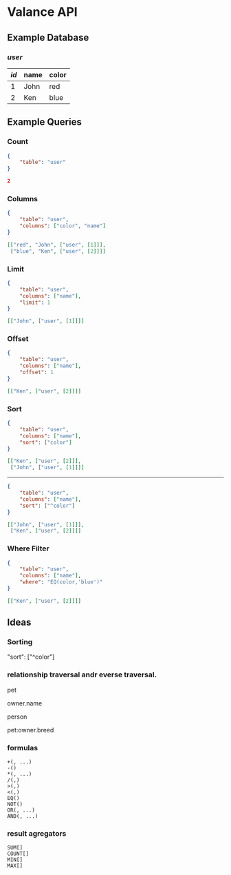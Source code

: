 # Valance API

## Example Database

### *user*

| *id* | name | color |
| ---- | ---- | ----- |
|   1  | John | red   |
|   2  | Ken  | blue  |

## Example Queries

### Count

```json
{
    "table": "user"
}
```
```json
2
```

### Columns

```json
{
    "table": "user",
    "columns": ["color", "name"]
}
```
```json
[["red", "John", ["user", [1]]],
 ["blue", "Ken", ["user", [2]]]]
```

### Limit

```json
{
    "table": "user",
    "columns": ["name"],
    "limit": 1
}
```
```json
[["John", ["user", [1]]]]
```

### Offset

```json
{
    "table": "user",
    "columns": ["name"],
    "offset": 1
}
```
```json
[["Ken", ["user", [2]]]]
```

### Sort

```json
{
    "table": "user",
    "columns": ["name"],
    "sort": ["color"]
}
```
```json
[["Ken", ["user", [2]]],
 ["John", ["user", [1]]]]
```
---
```json
{
    "table": "user",
    "columns": ["name"],
    "sort": ["^color"]
}
```
```json
[["John", ["user", [1]]],
 ["Ken", ["user", [2]]]]
```

### Where Filter

```json
{
    "table": "user",
    "columns": ["name"],
    "where": "EQ(color,'blue')"
}
```
```json
[["Ken", ["user", [2]]]]
```

## Ideas

### Sorting

"sort": ["^color"]


### relationship traversal andr everse traversal.
pet

owner.name

person

pet:owner.breed

### formulas

```
+(, ...)
-()
*(, ...)
/(,)
>(,)
<(,)
EQ()
NOT()
OR(, ...)
AND(, ...)
```

### result agregators

```
SUM[]
COUNT[]
MIN[]
MAX[]
```
